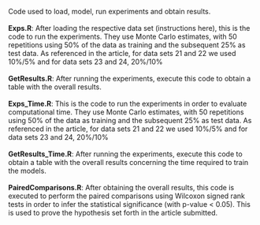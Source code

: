 Code used to load, model, run experiments and obtain results.<br/>
<br/>
<b>Exps.R</b>: After loading the respective data set (instructions here), this is the code to run the experiments. They use Monte Carlo estimates, with 50 repetitions using 50% of the data as training and the subsequent 25% as test data. As referenced in the article, for data sets 21 and 22 we used 10%/5% and for data sets 23 and 24, 20%/10%<br/><br/>
<b>GetResults.R</b>: After running the experiments, execute this code to obtain a table with the overall results.<br/><br/>
<b>Exps_Time.R</b>: This is the code to run the experiments in order to evaluate computational time. They use Monte Carlo estimates, with 50 repetitions using 50% of the data as training and the subsequent 25% as test data. As referenced in the article, for data sets 21 and 22 we used 10%/5% and for data sets 23 and 24, 20%/10%<br/><br/>
<b>GetResults_Time.R</b>: After running the experiments, execute this code to obtain a table with the overall results concerning the time required to train the models.<br/><br/>
<b>PairedComparisons.R</b>: After obtaining the overall results, this code is executed to perform the paired comparisons using Wilcoxon signed rank tests in order to infer the statistical significance (with p-value < 0.05). This is used to prove the hypothesis set forth in the article submitted.

